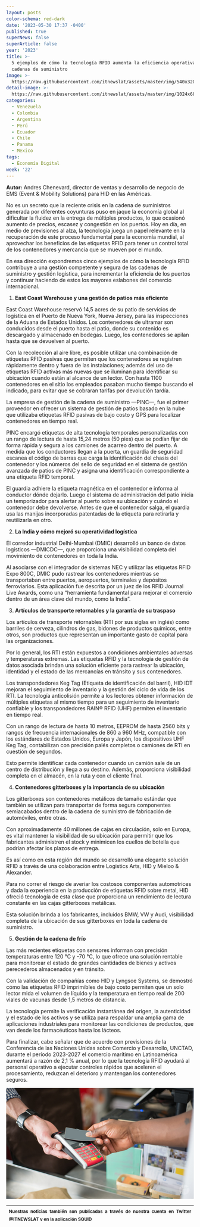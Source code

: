 ```yaml
---
layout: posts
color-schema: red-dark
date: '2023-05-30 17:37 -0400'
published: true
superNews: false
superArticle: false
year: '2023'
title: >-
  5 ejemplos de cómo la tecnología RFID aumenta la eficiencia operativa de las
  cadenas de suministro 
image: >-
  https://raw.githubusercontent.com/itnewslat/assets/master/img/540x320/Usar-RFID-p.jpg
detail-image: >-
  https://raw.githubusercontent.com/itnewslat/assets/master/img/1024x680/Usar-RFID-g.jpg
categories:
  - Venezuela
  - Colombia
  - Argentina
  - Perú
  - Ecuador
  - Chile
  - Panama
  - Mexico
tags:
  - Economía Digital
week: '22'
---
```

**Autor:** Andres Chenevard, director de ventas y desarrollo de negocio de EMS (Event & Mobility Solutions) para HID en las Américas.

No es un secreto que la reciente crisis en la cadena de suministros generada por diferentes coyunturas puso en jaque la economía global al dificultar la fluidez en la entrega de múltiples productos, lo que ocasionó aumento de precios, escasez y congestión en los puertos. Hoy en día, en medio de previsiones al alza, la tecnología juega un papel relevante en la recuperación de este proceso fundamental para la economía mundial, al aprovechar los beneficios de las etiquetas RFID para tener un control total de los contenedores y mercancía que se mueven por el mundo. 

En esa dirección expondremos cinco ejemplos de cómo la tecnología RFID contribuye a una gestión competente y segura de las cadenas de suministro y gestión logística, para incrementar la eficiencia de los puertos y continuar haciendo de estos los mayores eslabones del comercio internacional.

1. **East Coast Warehouse y una gestión de patios más eficiente**

East Coast Warehouse reservó 14,5 acres de su patio de servicios de logística en el Puerto de Nueva York, Nueva Jersey, para las inspecciones de la Aduana de Estados Unidos. Los contenedores de ultramar son conducidos desde el puerto hasta el patio, donde su contenido es descargado y almacenado en bodegas. Luego, los contenedores se apilan hasta que se devuelven al puerto. 

Con la recolección al aire libre, es posible utilizar una combinación de etiquetas RFID pasivas que permiten que los contenedores se registren rápidamente dentro y fuera de las instalaciones; además del uso de etiquetas RFID activas más nuevas que se iluminan para identificar su ubicación cuando están al alcance de un lector.
Con hasta 1100 contenedores en el sitio los empleados pasaban mucho tiempo buscando el indicado, para evitar que se cobraran tarifas por devolución tardía.

La empresa de gestión de la cadena de suministro —PINC—, fue el primer proveedor en ofrecer un sistema de gestión de patios basado en la nube que utilizaba etiquetas RFID pasivas de bajo costo y GPS para localizar contenedores en tiempo real.

PINC encargó etiquetas de alta tecnología temporales personalizadas con un rango de lectura de hasta 15,24 metros (50 pies) que se podían fijar de forma rápida y segura a los camiones de acarreo dentro del puerto.
A medida que los conductores llegan a la puerta, un guardia de seguridad escanea el código de barras que carga la identificación del chasis del contenedor y los números del sello de seguridad en el sistema de gestión avanzada de patios de PINC y asigna una identificación correspondiente a una etiqueta RFID temporal.

El guardia adhiere la etiqueta magnética en el contenedor e informa al conductor dónde dejarlo. Luego el sistema de administración del patio inicia un temporizador para alertar al puerto sobre su ubicación y cuándo el contenedor debe devolverse. Antes de que el contenedor salga, el guardia usa las manijas incorporadas patentadas de la etiqueta para retirarla y reutilizarla en otro.

2. **La India y cómo mejoró su operatividad logística**

El corredor industrial Delhi-Mumbai (DMIC) desarrolló un banco de datos logísticos —DMICDC—, que proporciona una visibilidad completa del movimiento de contenedores en toda la India.

Al asociarse con el integrador de sistemas NEC y utilizar las etiquetas RFID Expo 800C, DMIC pudo rastrear los contenedores mientras se transportaban entre puertos, aeropuertos, terminales y depósitos ferroviarios. 
Esta aplicación fue descrita por un juez de los RFID Journal Live Awards, como una “herramienta fundamental para mejorar el comercio dentro de un área clave del mundo, como la India”.

3. **Artículos de transporte retornables y la garantía de su traspaso**

Los artículos de transporte retornables (RTI por sus siglas en inglés) como barriles de cerveza, cilindros de gas, bidones de productos químicos, entre otros, son productos que representan un importante gasto de capital para las organizaciones.

Por lo general, los RTI están expuestos a condiciones ambientales adversas y temperaturas extremas. Las etiquetas RFID y la tecnología de gestión de datos asociada brindan una solución eficiente para rastrear la ubicación, identidad y el estado de las mercancías en tránsito y sus contenedores.

Los transpondedores Keg Tag (Etiqueta de identificación del barril), HID IDT  mejoran el seguimiento de inventario y la gestión del ciclo de vida de los RTI. La tecnología anticolisión permite a los lectores obtener información de múltiples etiquetas al mismo tiempo para un seguimiento de inventario confiable y los transpondedores RAIN® RFID (UHF) permiten el inventario en tiempo real.

Con un rango de lectura de hasta 10 metros, EEPROM de hasta 2560 bits y rangos de frecuencia internacionales de 860 a 960 MHz, compatible con los estándares de Estados Unidos, Europa y Japón, los dispositivos UHF Keg Tag, contabilizan con precisión palés completos o camiones de RTI en cuestión de segundos.

Esto permite identificar cada contenedor cuando un camión sale de un centro de distribución y llega a su destino. Además, proporciona visibilidad completa en el almacén, en la ruta y con el cliente final. 

4. **Contenedores gitterboxes y la importancia de su ubicación**

Los gitterboxes son contenedores metálicos de tamaño estándar que también se utilizan para transportar de forma segura componentes semiacabados dentro de la cadena de suministro de fabricación de automóviles, entre otras. 

Con aproximadamente 40 millones de cajas en circulación, solo en Europa, es vital mantener la visibilidad de su ubicación para permitir que los fabricantes administren el stock y minimicen los cuellos de botella que podrían afectar los plazos de entrega.

Es así como en esta región del mundo se desarrolló una elegante solución RFID a través de una colaboración entre Logistics Arts, HID y Mieloo & Alexander.

Para no correr el riesgo de averiar los costosos componentes automotrices y dada la experiencia en la producción de etiquetas RFID sobre metal, HID ofreció tecnología de esta clase que proporciona un rendimiento de lectura constante en las cajas gitterboxes metálicas. 

Esta solución brinda a los fabricantes, incluidos BMW, VW y Audi, visibilidad completa de la ubicación de sus gitterboxes en toda la cadena de suministro.

5. **Gestión de la cadena de frío**

Las más recientes etiquetas con sensores informan con precisión temperaturas entre 120 °C y -70 °C, lo que ofrece una solución rentable para monitorear el estado de grandes cantidades de bienes y activos perecederos almacenados y en tránsito. 

Con la validación de compañías como HID y Lyngsoe Systems, se demostró cómo las etiquetas RFID imprimibles de bajo costo permiten que un solo lector mida el volumen de líquido y la temperatura en tiempo real de 200 viales de vacunas desde 1,5 metros de distancia. 

La tecnología permite la verificación instantánea del origen, la autenticidad y el estado de los activos y se utiliza para respaldar una amplia gama de aplicaciones industriales para monitorear las condiciones de productos, que van desde los farmacéuticos hasta los lácteos.

Para finalizar, cabe señalar que de acuerdo con previsiones de la Conferencia de las Naciones Unidas sobre Comercio y Desarrollo, UNCTAD, durante el período 2023-2027 el comercio marítimo en Latinoamérica aumentará a razón de 2,1 % anual, por lo que la tecnología RFID ayudará al personal operativo a ejecutar controles rápidos que aceleren el procesamiento, reduzcan el deterioro y mantengan los contenedores seguros.

![](https://raw.githubusercontent.com/itnewslat/assets/master/img/540x320/Usar-RFID-p.jpg)

<table style="height: 42px;" width="569">
<tbody>
<tr>
<td style="text-align: justify;"><sub><strong>Nuestras noticias también son publicadas a través de nuestra cuenta en Twitter <a href="https://twitter.com/itnewslat?lang=es">@ITNEWSLAT</a> y en la aplicación <a href="https://squidapp.co/en/">SQUID</a></strong></sub></td>
</tr>
</tbody>
</table>